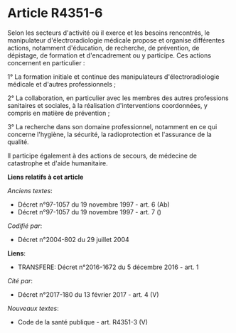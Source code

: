 # Article R4351-6

Selon les secteurs d'activité où il exerce et les besoins rencontrés, le manipulateur d'électroradiologie médicale propose et
organise différentes actions, notamment d'éducation, de recherche, de prévention, de dépistage, de formation et d'encadrement
ou y participe. Ces actions concernent en particulier :

1° La formation initiale et continue des manipulateurs d'électroradiologie médicale et d'autres professionnels ;

2° La collaboration, en particulier avec les membres des autres professions sanitaires et sociales, à la réalisation
d'interventions coordonnées, y compris en matière de prévention ;

3° La recherche dans son domaine professionnel, notamment en ce qui concerne l'hygiène, la sécurité, la radioprotection et
l'assurance de la qualité.

Il participe également à des actions de secours, de médecine de catastrophe et d'aide humanitaire.

**Liens relatifs à cet article**

_Anciens textes_:

  - Décret n°97-1057 du 19 novembre 1997 - art. 6 (Ab)
  - Décret n°97-1057 du 19 novembre 1997 - art. 7 ()

_Codifié par_:

  - Décret n°2004-802 du 29 juillet 2004

**Liens**:

  - TRANSFERE: Décret n°2016-1672 du 5 décembre 2016 - art. 1

_Cité par_:

  - Décret n°2017-180 du 13 février 2017 - art. 4 (V)

_Nouveaux textes_:

  - Code de la santé publique - art. R4351-3 (V)
